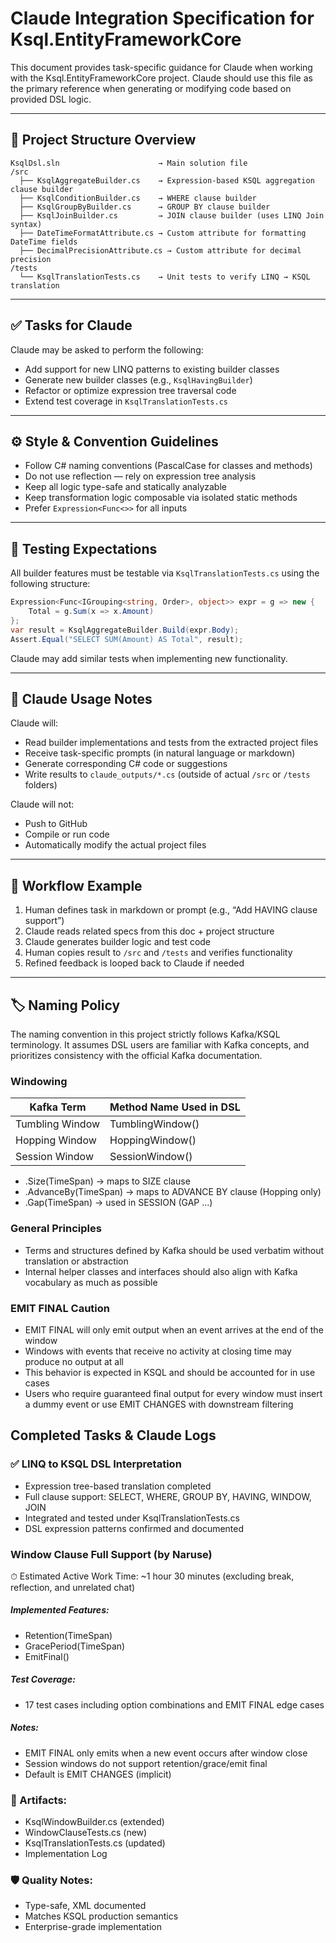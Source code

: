 
# Claude Integration Specification for Ksql.EntityFrameworkCore

This document provides task-specific guidance for Claude when working with the Ksql.EntityFrameworkCore project.
Claude should use this file as the primary reference when generating or modifying code based on provided DSL logic.

---

## 📁 Project Structure Overview

```
KsqlDsl.sln                      → Main solution file
/src
  ├── KsqlAggregateBuilder.cs    → Expression-based KSQL aggregation clause builder
  ├── KsqlConditionBuilder.cs    → WHERE clause builder
  ├── KsqlGroupByBuilder.cs      → GROUP BY clause builder
  ├── KsqlJoinBuilder.cs         → JOIN clause builder (uses LINQ Join syntax)
  ├── DateTimeFormatAttribute.cs → Custom attribute for formatting DateTime fields
  ├── DecimalPrecisionAttribute.cs → Custom attribute for decimal precision
/tests
  └── KsqlTranslationTests.cs    → Unit tests to verify LINQ → KSQL translation
```

---

## ✅ Tasks for Claude

Claude may be asked to perform the following:

- Add support for new LINQ patterns to existing builder classes
- Generate new builder classes (e.g., `KsqlHavingBuilder`)
- Refactor or optimize expression tree traversal code
- Extend test coverage in `KsqlTranslationTests.cs`

---

## ⚙️ Style & Convention Guidelines

- Follow C# naming conventions (PascalCase for classes and methods)
- Do not use reflection — rely on expression tree analysis
- Keep all logic type-safe and statically analyzable
- Keep transformation logic composable via isolated static methods
- Prefer `Expression<Func<>>` for all inputs

---

## 🧪 Testing Expectations

All builder features must be testable via `KsqlTranslationTests.cs` using the following structure:

```csharp
Expression<Func<IGrouping<string, Order>, object>> expr = g => new {
    Total = g.Sum(x => x.Amount)
};
var result = KsqlAggregateBuilder.Build(expr.Body);
Assert.Equal("SELECT SUM(Amount) AS Total", result);
```

Claude may add similar tests when implementing new functionality.

---

## 🧠 Claude Usage Notes

Claude will:

- Read builder implementations and tests from the extracted project files
- Receive task-specific prompts (in natural language or markdown)
- Generate corresponding C# code or suggestions
- Write results to `claude_outputs/*.cs` (outside of actual `/src` or `/tests` folders)

Claude will not:

- Push to GitHub
- Compile or run code
- Automatically modify the actual project files

---

## 🔁 Workflow Example

1. Human defines task in markdown or prompt (e.g., “Add HAVING clause support”)
2. Claude reads related specs from this doc + project structure
3. Claude generates builder logic and test code
4. Human copies result to `/src` and `/tests` and verifies functionality
5. Refined feedback is looped back to Claude if needed

---

## 🏷️ Naming Policy

The naming convention in this project strictly follows Kafka/KSQL terminology. It assumes DSL users are familiar with Kafka concepts, and prioritizes consistency with the official Kafka documentation.

### Windowing

| Kafka Term      | Method Name Used in DSL           |
|----------------|--------------------------------|
| Tumbling Window | TumblingWindow()              |
| Hopping Window  | HoppingWindow()               |
| Session Window  | SessionWindow()               |

- .Size(TimeSpan) → maps to SIZE clause
- .AdvanceBy(TimeSpan) → maps to ADVANCE BY clause (Hopping only)
- .Gap(TimeSpan) → used in SESSION (GAP ...)

### General Principles

- Terms and structures defined by Kafka should be used verbatim without translation or abstraction
- Internal helper classes and interfaces should also align with Kafka vocabulary as much as possible

### EMIT FINAL Caution

- EMIT FINAL will only emit output when an event arrives at the end of the window
- Windows with events that receive no activity at closing time may produce no output at all
- This behavior is expected in KSQL and should be accounted for in use cases
- Users who require guaranteed final output for every window must insert a dummy event or use EMIT CHANGES with downstream filtering


## Completed Tasks & Claude Logs
### ✅ LINQ to KSQL DSL Interpretation

- Expression tree-based translation completed
- Full clause support: SELECT, WHERE, GROUP BY, HAVING, WINDOW, JOIN
- Integrated and tested under KsqlTranslationTests.cs
- DSL expression patterns confirmed and documented

### Window Clause Full Support (by Naruse)
⏱ Estimated Active Work Time: ~1 hour 30 minutes
(excluding break, reflection, and unrelated chat)

##### Implemented Features:
- Retention(TimeSpan)
- GracePeriod(TimeSpan)
- EmitFinal()

##### Test Coverage:

- 17 test cases including option combinations and EMIT FINAL edge cases

##### Notes:

- EMIT FINAL only emits when a new event occurs after window close
- Session windows do not support retention/grace/emit final
- Default is EMIT CHANGES (implicit)

### 📁 Artifacts:

- KsqlWindowBuilder.cs (extended)
- WindowClauseTests.cs (new)
- KsqlTranslationTests.cs (updated)
- Implementation Log

### 🛡️ Quality Notes:

- Type-safe, XML documented
- Matches KSQL production semantics
- Enterprise-grade implementation

